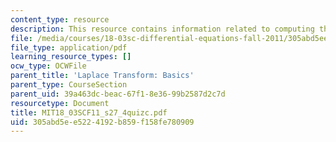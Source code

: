 ```yaml
---
content_type: resource
description: This resource contains information related to computing the laplace transform.
file: /media/courses/18-03sc-differential-equations-fall-2011/305abd5ee5224192b859f158fe780909_MIT18_03SCF11_s27_4quizc.pdf
file_type: application/pdf
learning_resource_types: []
ocw_type: OCWFile
parent_title: 'Laplace Transform: Basics'
parent_type: CourseSection
parent_uid: 39a463dc-beac-67f1-8e36-99b2587d2c7d
resourcetype: Document
title: MIT18_03SCF11_s27_4quizc.pdf
uid: 305abd5e-e522-4192-b859-f158fe780909
---
```


